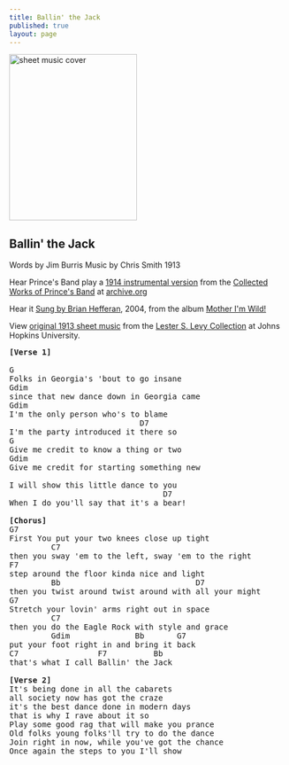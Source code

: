 ```yaml
---
title: Ballin' the Jack
published: true
layout: page
---
```


<a href="http://levysheetmusic.mse.jhu.edu/cgi-bin/display.cgi?id=151.060.000;pages=5;range=0-4">
<img src="../images/words/ballin_the_jack.jpg" width=231 height=300 class="illustration" alt="sheet music cover"></a>
<h2>Ballin' the Jack</h2>
Words by Jim Burris
Music by Chris Smith
1913

Hear Prince's Band play a 
<a href="http://www.archive.org/download/PrincesBand/PrincesBand-BallinTheJack.mp3">1914 instrumental version</a> from the
<a
href="http://www.archive.org/audio/audio-details-db.php?collection=78rpms&collectionid=PrincesBand">Collected Works of Prince's Band</a> 
at <a href="http://www.archive.org">archive.org</a>

Hear it <a href="http://www.heftone.com/recordings/ballin_the_jack.mp3">Sung by Brian Hefferan</a>, 2004, 
from the album <a href="../wild/index.html">Mother I'm Wild!</a>

View <a href="http://levysheetmusic.mse.jhu.edu/cgi-bin/display.cgi?id=151.060.000;pages=5;range=0-4">original 1913 sheet music</a> from the 
<a href="http://levysheetmusic.mse.jhu.edu/">Lester S. Levy Collection</a> at Johns Hopkins University.
<br clear=left>

<pre>
<b>[Verse 1]</b> 

G                    
Folks in Georgia's 'bout to go insane
Gdim
since that new dance down in Georgia came
Gdim
I'm the only person who's to blame
                            D7
I'm the party introduced it there so
G	
Give me credit to know a thing or two
Gdim
Give me credit for starting something new

I will show this little dance to you
                                 D7
When I do you'll say that it's a bear!
 
<b>[Chorus]</b>
G7
First You put your two knees close up tight
         C7
then you sway 'em to the left, sway 'em to the right
F7
step around the floor kinda nice and light
         Bb                             D7
then you twist around twist around with all your might
G7
Stretch your lovin' arms right out in space
         C7
then you do the Eagle Rock with style and grace
         Gdim              Bb       G7
put your foot right in and bring it back
C7                 F7          Bb
that's what I call Ballin' the Jack
 
<b>[Verse 2]</b>
It's being done in all the cabarets
all society now has got the craze
it's the best dance done in modern days
that is why I rave about it so
Play some good rag that will make you prance
Old folks young folks'll try to do the dance
Join right in now, while you've got the chance
Once again the steps to you I'll show
 

</pre>

